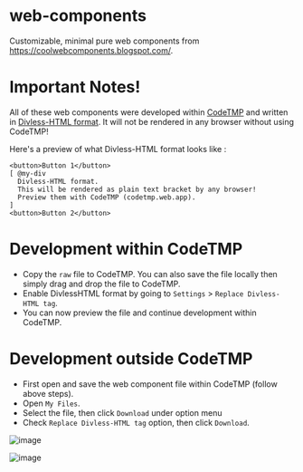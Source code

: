 # web-components
Customizable, minimal pure web components from https://coolwebcomponents.blogspot.com/.

# Important Notes!
All of these web components were developed within [CodeTMP](https://github.com/tmpmachine/codetmp) and written in [Divless-HTML format](https://github.com/tmpmachine/divless-html). It will not be rendered in any browser without using CodeTMP!

Here's a preview of what Divless-HTML format looks like :
```
<button>Button 1</button>
[ @my-div
  Divless-HTML format.
  This will be rendered as plain text bracket by any browser!
  Preview them with CodeTMP (codetmp.web.app).
]
<button>Button 2</button>
```

# Development within CodeTMP
- Copy the `raw` file to CodeTMP. You can also save the file locally then simply drag and drop the file to CodeTMP.
- Enable DivlessHTML format by going to `Settings` > `Replace Divless-HTML tag`.
- You can now preview the file and continue development within CodeTMP.

# Development outside CodeTMP
- First open and save the web component file within CodeTMP (follow above steps). 
- Open `My Files`. 
- Select the file, then click `Download` under option menu
- Check `Replace Divless-HTML tag` option, then click `Download`.

![image](https://user-images.githubusercontent.com/18110223/125193151-3436f500-e275-11eb-9abb-0293440b4d40.png)

![image](https://user-images.githubusercontent.com/18110223/125193512-e9b67800-e276-11eb-8d05-0fa934b63611.png)
